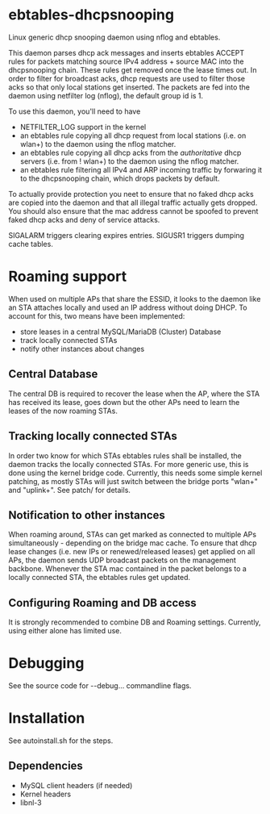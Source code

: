 ebtables-dhcpsnooping
=====================

Linux generic dhcp snooping daemon using nflog and ebtables.

This daemon parses dhcp ack messages and inserts ebtables ACCEPT rules for
packets matching source IPv4 address + source MAC into the dhcpsnooping chain.
These rules get removed once the lease times out. In order to filter for
broadcast acks, dhcp requests are used to filter those acks so that only local
stations get inserted. The packets are fed into the daemon using netfilter log
(nflog), the default group id is 1.

To use this daemon, you'll need to have
  - NETFILTER\_LOG support in the kernel
  - an ebtables rule copying all dhcp request from local stations (i.e. on
    wlan+) to the daemon using the nflog matcher.
  - an ebtables rule copying all dhcp acks from the *authoritative* dhcp
    servers (i.e. from ! wlan+) to the daemon using the nflog matcher.
  - an ebtables rule filtering all IPv4 and ARP incoming traffic by
    forwaring it to the dhcpsnooping chain, which drops packets by default.

To actually provide protection you neet to ensure that no faked dhcp acks
are copied into the daemon and that all illegal traffic actually gets dropped.
You should also ensure that the mac address cannot be spoofed to prevent faked
dhcp acks and deny of service attacks.

SIGALARM triggers clearing expires entries.
SIGUSR1 triggers dumping cache tables.

Roaming support
===============

When used on multiple APs that share the ESSID, it looks to the daemon like an
STA attaches locally and used an IP address without doing DHCP. To account for
this, two means have been implemented:
- store leases in a central MySQL/MariaDB (Cluster) Database
- track locally connected STAs
- notify other instances about changes

Central Database
----------------

The central DB is required to recover the lease when the AP, where the STA has
received its lease, goes down but the other APs need to learn the leases of
the now roaming STAs.

Tracking locally connected STAs
--------------------------------

In order two know for which STAs ebtables rules shall be installed, the daemon
tracks the locally connected STAs. For more generic use, this is done using the
kernel bridge code. Currently, this needs some simple kernel patching, as
mostly STAs will just switch between the bridge ports "wlan+" and "uplink+".
See patch/ for details.

Notification to other instances
-------------------------------

When roaming around, STAs can get marked as connected to multiple APs
simultaneously - depending on the bridge mac cache. To ensure that dhcp
lease changes (i.e. new IPs or renewed/released leases) get applied on
all APs, the daemon sends UDP broadcast packets on the management backbone.
Whenever the STA mac contained in the packet belongs to a locally connected
STA, the ebtables rules get updated.

Configuring Roaming and DB access
---------------------------------

It is strongly recommended to combine DB and Roaming settings. Currently,
using either alone has limited use.

Debugging
=========

See the source code for --debug... commandline flags.

Installation
============

See autoinstall.sh for the steps.

Dependencies
------------

- MySQL client headers (if needed)
- Kernel headers
- libnl-3

